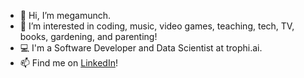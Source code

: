 - 👋 Hi, I’m megamunch.
- 👀 I’m interested in coding, music, video games, teaching, tech, TV, books, gardening, and parenting!
- 💻 I'm a Software Developer and Data Scientist at trophi.ai.
- 📫 Find me on [LinkedIn](www.linkedin.com/in/sskanes)!
